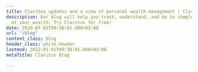 ```yaml
---
title: Claritus updates and a view of personal wealth management | Claritus Blog
description: Our blog will help you track, understand, and be in complete control
  of your wealth. Try Claritus for free!
date: 2020-07-01T09:30:01.000+03:00
url: "/blog"
content_class: blog
header_class: white-header
lastmod: 2022-01-01T09:30:01.000+03:00
metaTitle: Claritus Blog

---
```

